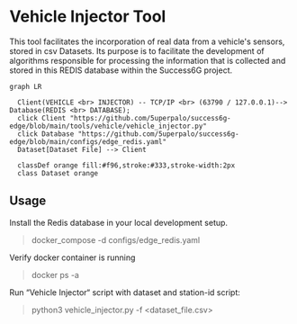 # Vehicle Injector Tool
This tool facilitates the incorporation of real data from a vehicle's sensors, stored in csv Datasets.
Its purpose is to facilitate the development of algorithms responsible for processing the information
that is collected and stored in this REDIS database within the Success6G project.


```mermaid
graph LR

  Client(VEHICLE <br> INJECTOR) -- TCP/IP <br> (63790 / 127.0.0.1)--> Database(REDIS <br> DATABASE);
  click Client "https://github.com/5uperpalo/success6g-edge/blob/main/tools/vehicle/vehicle_injector.py"
  click Database "https://github.com/5uperpalo/success6g-edge/blob/main/configs/edge_redis.yaml"
  Dataset[Dataset File] --> Client

  classDef orange fill:#f96,stroke:#333,stroke-width:2px
  class Dataset orange
```

## Usage
Install the Redis database in your local development setup.

> docker_compose -d configs/edge_redis.yaml

Verify docker container is running 

> docker ps -a

Run “Vehicle Injector“ script with dataset and station-id script:

> python3 vehicle_injector.py -f <dataset_file.csv>
